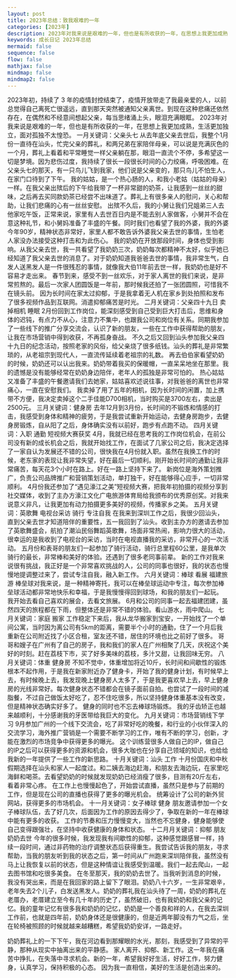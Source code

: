 ```yaml
---
layout: post
title: 2023年总结：致我艰难的一年
categories: [2023年]
description: 2023年对我来说是艰难的一年，但也是有所收获的一年，在思想上我更加成熟，生活更加独立，面对孤独不太惶恐。
keywords: 成长日记 2023年总结
mermaid: false
sequence: false
flow: false
mathjax: false
mindmap: false
mindmap2: false
---
```


2023年初，持续了 3 年的疫情封控结束了，疫情开放带走了我最亲爱的人，以前总觉得自己离死亡很遥远，直到那天突然被通知父亲离世。到现在这种悲痛还依然存在，在偶然和不经意间想起父亲，每当思绪涌上头，眼泪充满眼眶。
2023年对我来说是艰难的一年，但也是有所收获的一年，在思想上我更加成熟，生活更加独立，面对孤独不太惶恐。
一月关键词：父亲头七
从去年底父亲去世后，我整个1月份一直待在汕头，忙完父亲的葬礼，和两兄弟在家陪伴母亲，可以说是充满灰色的一个月，葬礼上看着和平常睡觉一样父亲躺在那，眼泪一直流个不停，多希望这一切是梦境。因为悲伤过度，我持续了很长一段很长时间的心力绞痛，呼吸困难。在父亲头七的那天，有一只鸟儿飞到我家，他们说是父亲变的，那只鸟儿不怕生人，在家门口待到了下午。
我的姑姑，是一个热心肠的人，和我小老姑（姑姑的母亲）一样。在我父亲出殡后的下午给我带了一杯非常甜的奶茶，让我感到一丝丝的甜味，之后再去买同款奶茶已经尝不出味道了。葬礼上有很多亲人的慰问，关心和帮助，让我们悲痛的心有一丝丝安慰。
出殡不久后，我的小舅让我们兄姐弟三人去他家吃午饭，正常来说，家里有人去世百日内是不能去别人家做客，小舅并不会在意这种礼节，和小舅妈准备了丰盛的午餐。同时我们也看望了我的外婆，我的外婆今年90岁，精神状态非常好，家里人都不敢告诉外婆我父亲去世的事情，生怕老人家没办法接受这种打击和为此伤心。
我的奶奶在开放那段时间，身体也受到影响。从我父亲去世，我一共看望了我奶奶三次，奶奶每次都精神不太好，似乎她已经知道了我父亲去世的消息了。对于奶奶知道我爸爸去世的事情，我非常生气，白发人送黑发人是一件很残忍的事情，就像我大伯11年前去世一样，我奶奶也是好不容易才走出来。
春节到来，感受不到一丝欢乐，对于家人离世的我们来说，是非常煎熬的。最后一次家人团圆饭是一年前，那时候我还拍了一张团圆照，可惜我不在镜头前。
因为长时间在家太过抑郁，于是我拿着无人机在家乡到处拍照和发布了很多视频作品到互联网。消遣抑郁痛苦是时光。
二月关键词：父亲四十九日 卖掉相机 睡眠
2月份回到工作岗位，能深刻感受到自己受到巨大打击后，思维和身体的迟钝，有点力不从心，注意力不集中，也跟我公司和岗位有关系。同期我参加了一些线下的推广分享交流会，认识了新的朋友，一些在工作中获得帮助的朋友，让我在市场营销中得到收获，不再孤身奋战。
不久之后又回到汕头参加我父亲四十九日的纪念活动，按照老家的风俗，给父亲烧了很多纸钱。汕头的葬礼是非常繁琐的，从老祖宗到现代人，一直流传延续着老祖宗的礼数。
再去伯伯家看望奶奶的时候，奶奶还可以认出我来。奶奶带着我买的保暖帽，一直呆呆地坐在那里。我的遗憾是没有能够经常在奶奶身边陪伴，老年人的孤独是非常可怕的。
热心姑姑又准备了丰盛的午餐邀请我们去她家，姑姑喜欢述说往事，对我爸爸的离世也非常痛心，一直在安慰我们。
我卖掉了用了五年的相机，因为长时间的闲置，加上携带不方便，我决定卖掉这个二手佳能D700相机，当时购买是3700左右，卖出是2500元。
三月关键词：健身房
去年12月到3月份，长时间的不锻炼和情感的打击，我感受到身体和精神的疲劳，于是我尝试重新开始运动，去健身房跑步，去健身房锻炼，自从阳了之后，身体确实没有以前好，跑步有点跑不动。
四月关键词：入职 通勤 短视频大赛获奖
4月，我就已经在思考我的工作岗位机会，在前公司没有新的成长机会之后，我就开始找工作，在面试了几家公司之后，我决定选择了一家自认为发展还不错的公司，很快我在4月份就入职。虽然在我换工作的时候，老东家的表现让我非常失望，好在最后一切顺利。刚开始长时间的通勤让我非常痛苦，每天花3个小时在路上。好在一路上坚持下来了。
新岗位是海外策划推广，负责公司品牌推广和营销策划活动，单打独干，好在能够得心应手，一切非常顺利。
4月份我还参加了“遇见濠江之美”短视频大赛，把我年初拍摄的视频分享到社交媒体，收到了主办方濠江文化广电旅游体育局给我颁布的优秀原创奖。对我来说意义非凡，让我更加有动力拍摄更多美好的视频，传播家乡之美。
五月关键词：英歌舞 电视台采访 骑行 专注自我
在我来到深圳工作之后，我很少回汕头，直到父亲去世才知道陪伴的重要性，五一我回到了汕头。收到主办方的邀请去参加了英歌舞盛会，航拍了潮汕民俗舞蹈英歌舞，场面非常热闹，影响力很大的活动，很幸运的是我收到了电视台的采访，当时在电视直播我的采访，非常开心的一次活动。
五月份和表哥的朋友们一起参加了骑行活动，骑行总里程60公里，是我单次骑行的最长，非常棒和美好的体验。还遇到了很多老同事前辈。
新的工作对我来说很有挑战，我正好是一个非常喜欢挑战的人，公司的同事也很好，我的状态也慢慢地提调整过来了，尝试专注自我，融入新工作。
六月关键词：棒球 看展 福建旅游
棒垒球对我来说，是一种精神寄托，我可以在棒垒球运动中专注，每次参加棒垒球活动都非常地快乐和幸福，于是我慢慢得回到球场，和我的朋友们一起玩。
我开始去看自己喜欢的展会，去看文旅展。
6月和公司的同事一起去福建团建，虽然四天的旅程都在下雨，但整体还是非常不错的体验。看山游水，雨中爬山。
七月关键词：家庭 搬家
工作稳定下来后，我从龙华搬家到宝安，一开始找了一个单间公寓，当时因为离公司有5km的距离，需要半个小时的通勤，住了一个月后我重新在公司附近找了小区合租，室友还不错，居住的环境也比之前好了很多。
哥哥和嫂子在广州有了自己的房子，我和我们的家人在广州相聚了几天，庆祝这个美好的时刻。赶在荔枝下市，买了好多美味的荔枝，多汁又甜，让我回味无穷。
八月关键词：体重 健身房
不知不觉中，体重增加将近10斤，长时间和间歇性的锻炼根本不起作用，于是我在新家附近办了健身卡，开始了我的健身计划，有时候早上去，有时候晚上去，我发现晚上健身房人太多了，于是我更喜欢早上去，早上健身房的光线非常好。每次健身状态不错都会在镜子面前自拍。也尝试了一段时间的减脂餐，不过自己做饭太好吃了，忍不住吃很多，所以坚持健身体重基本没有改变，但是精神状态确实好多了。
健身的同时也不忘去棒球场锻炼。
我的牙齿矫正也越来越顺利，十分感谢我的牙医带给我巨大的变化。
九月关键词：市场营销线下学习 
9月参加广州的一个线下交流会，吃了非常好吃的晚餐，和行业的小伙伴深入的交流学习，海外推广营销是一个需要不断学习的工作，唯有不断的学习，创新，才能在激烈的市场竞争中获得更多的曝光。
这个训练营很多人做自己的IP，做自己的IP之后可以获得更多的资源和机会，很多大咖也在分享自己领域的知识，也给给我新的一年提供了一些工作的新思路。
十月关键词：汕头 工作
十月份国庆和中秋假期选择在汕头和家人一起度过。和二姨去海边赶海，和朋友去海边玩，在家里吃海鲜和喝茶。去看望奶奶的时候就发现奶奶已经消瘦了很多，目测有20斤左右，看着非常心疼。
在工作上也慢慢起色了，开始尝试直播，虽然只是参与了前期的工作，但是现在公司的直播也获得了更多的曝光机会。
统筹设计了公司的新外贸网站，获得更多的市场机会。
十一月关键词：女子棒球 健身
朋友邀请参加一个女子棒球队伍，去了好几次，后面因为工作的原因去得少了，争取在新的一年在棒球中能有更多的收获。
工作的节奏和压力慢慢变大，当然也不忘健身，健身能够使自己变得跟强壮，在坚持中收获健康的身体和状态。
十二月月关键词：抑郁 朋友 奶奶去世
今年的很多时候，我发现我有间歇性的抑郁，这种感觉跟感冒一样，持续一段时间，通过非药物的治疗调整状态后获得重生。我尝试告诉我的朋友，寻求帮助，当我的朋友听到我的状态之后，第一时间从广州跑来深圳陪伴我，虽然没有马上让我恢复以前的状态，但是这种情谊让我感受到温暖。我们一起去爬山，一起去图书馆和吃很多美食。
在冬至那天，我的奶奶去世了。当我听到消息的时候，我没有哭出来，而是在我回家的路上留下了眼泪。奶奶八十六岁，一生非常艰辛，老年失去2个儿子，白发送黑发人。奶奶的葬礼我在汕头待了一周，奶奶的葬礼在老厝办，老厝建立至今有几十年的历史了，虽然破旧，也有我奶奶和我父亲的记忆。我的童年记忆有很多我和奶奶的记忆，奶奶是一个善良和祥的人，在我去深圳工作前，也就是四年前，奶奶身体还是很健康的，但是近两年脚没有力气之后，坐在轮椅被照顾的时候就越来越糟糕，希望我奶奶安详，一路走好。

奶奶葬礼上的一下下午，我在河边看到那耀眼的水光，那刻，我感受到了异常的平静，那种从现实中抽离出来的平静感。
家人离开、抑郁、新工作。这一年我在痛苦中挣扎，在失落中寻求机会。新的一年，希望我好好生活，好好工作，努力健身，认真学习，保持积极的心态。
因为我一直相信，美好的生活是创造出来的。